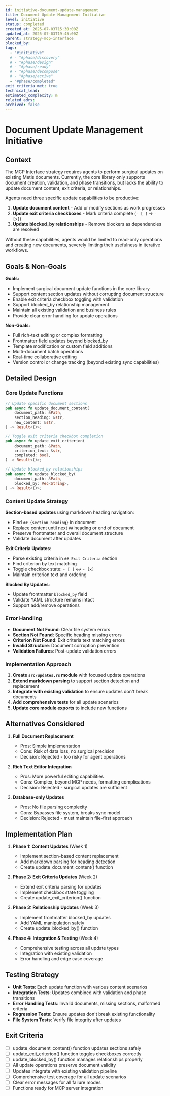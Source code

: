 ```yaml
---
id: initiative-document-update-management
title: Document Update Management Initiative
level: initiative
status: completed
created_at: 2025-07-03T15:30:00Z
updated_at: 2025-07-03T19:45:00Z
parent: strategy-mcp-interface
blocked_by: 
tags:
  - "#initiative"
  # - "#phase/discovery"
  # - "#phase/design"
  # - "#phase/ready"
  # - "#phase/decompose"
  # - "#phase/active"
  - "#phase/completed"
exit_criteria_met: true
technical_lead: 
estimated_complexity: m
related_adrs: 
archived: false
---
```


# Document Update Management Initiative

## Context

The MCP Interface strategy requires agents to perform surgical updates on existing Metis documents. Currently, the core library only supports document creation, validation, and phase transitions, but lacks the ability to update document content, exit criteria, or relationships.

Agents need three specific update capabilities to be productive:
1. **Update document content** - Add or modify sections as work progresses
2. **Update exit criteria checkboxes** - Mark criteria complete (`- [ ]` → `- [x]`)
3. **Update blocked_by relationships** - Remove blockers as dependencies are resolved

Without these capabilities, agents would be limited to read-only operations and creating new documents, severely limiting their usefulness in iterative workflows.

## Goals & Non-Goals

**Goals:**
- Implement surgical document update functions in the core library
- Support content section updates without corrupting document structure
- Enable exit criteria checkbox toggling with validation
- Support blocked_by relationship management
- Maintain all existing validation and business rules
- Provide clear error handling for update operations

**Non-Goals:**
- Full rich-text editing or complex formatting
- Frontmatter field updates beyond blocked_by
- Template modification or custom field additions
- Multi-document batch operations
- Real-time collaborative editing
- Version control or change tracking (beyond existing sync capabilities)

## Detailed Design

### Core Update Functions

```rust
// Update specific document sections
pub async fn update_document_content(
    document_path: &Path,
    section_heading: &str,
    new_content: &str,
) -> Result<()>;

// Toggle exit criteria checkbox completion
pub async fn update_exit_criterion(
    document_path: &Path,
    criterion_text: &str,
    completed: bool,
) -> Result<()>;

// Update blocked_by relationships
pub async fn update_blocked_by(
    document_path: &Path,
    blocked_by: Vec<String>,
) -> Result<()>;
```

### Content Update Strategy

**Section-based updates** using markdown heading navigation:
- Find `## {section_heading}` in document
- Replace content until next `##` heading or end of document
- Preserve frontmatter and overall document structure
- Validate document after updates

**Exit Criteria Updates**:
- Parse existing criteria in `## Exit Criteria` section
- Find criterion by text matching
- Toggle checkbox state: `- [ ]` ↔ `- [x]`
- Maintain criterion text and ordering

**Blocked By Updates**:
- Update frontmatter `blocked_by` field
- Validate YAML structure remains intact
- Support add/remove operations

### Error Handling

- **Document Not Found**: Clear file system errors
- **Section Not Found**: Specific heading missing errors
- **Criterion Not Found**: Exit criteria text matching errors
- **Invalid Structure**: Document corruption prevention
- **Validation Failures**: Post-update validation errors

### Implementation Approach

1. **Create `src/updates.rs` module** with focused update operations
2. **Extend markdown parsing** to support section detection and replacement
3. **Integrate with existing validation** to ensure updates don't break documents
4. **Add comprehensive tests** for all update scenarios
5. **Update core module exports** to include new functions

## Alternatives Considered

1. **Full Document Replacement**
   - Pros: Simple implementation
   - Cons: Risk of data loss, no surgical precision
   - Decision: Rejected - too risky for agent operations

2. **Rich Text Editor Integration**
   - Pros: More powerful editing capabilities
   - Cons: Complex, beyond MCP needs, formatting complications
   - Decision: Rejected - surgical updates are sufficient

3. **Database-only Updates**
   - Pros: No file parsing complexity
   - Cons: Bypasses file system, breaks sync model
   - Decision: Rejected - must maintain file-first approach

## Implementation Plan

1. **Phase 1: Content Updates** (Week 1)
   - Implement section-based content replacement
   - Add markdown parsing for heading detection
   - Create update_document_content() function

2. **Phase 2: Exit Criteria Updates** (Week 2)
   - Extend exit criteria parsing for updates
   - Implement checkbox state toggling
   - Create update_exit_criterion() function

3. **Phase 3: Relationship Updates** (Week 3)
   - Implement frontmatter blocked_by updates
   - Add YAML manipulation safely
   - Create update_blocked_by() function

4. **Phase 4: Integration & Testing** (Week 4)
   - Comprehensive testing across all update types
   - Integration with existing validation
   - Error handling and edge case coverage

## Testing Strategy

- **Unit Tests**: Each update function with various content scenarios
- **Integration Tests**: Updates combined with validation and phase transitions
- **Error Handling Tests**: Invalid documents, missing sections, malformed criteria
- **Regression Tests**: Ensure updates don't break existing functionality
- **File System Tests**: Verify file integrity after updates

## Exit Criteria

- [ ] update_document_content() function updates sections safely
- [ ] update_exit_criterion() function toggles checkboxes correctly
- [ ] update_blocked_by() function manages relationships properly
- [ ] All update operations preserve document validity
- [ ] Updates integrate with existing validation pipeline
- [ ] Comprehensive test coverage for all update scenarios
- [ ] Clear error messages for all failure modes
- [ ] Functions ready for MCP server integration